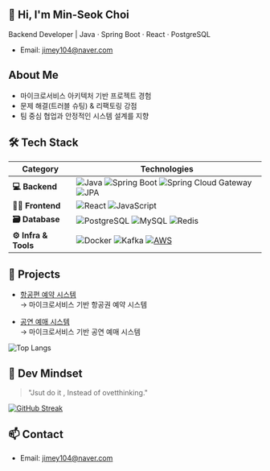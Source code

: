 ## 👋 Hi, I'm Min-Seok Choi
Backend Developer | Java · Spring Boot · React · PostgreSQL
- Email: jimey104@naver.com  

## About Me
- 마이크로서비스 아키텍처 기반 프로젝트 경험
- 문제 해결(트러블 슈팅) & 리팩토링 강점
- 팀 중심 협업과 안정적인 시스템 설계를 지향

## 🛠 Tech Stack

| **Category**       | **Technologies** |
|--------------------|----------------|
| **💻 Backend**    | ![Java](https://img.shields.io/badge/Java-007396?style=flat&logo=java&logoColor=white) ![Spring Boot](https://img.shields.io/badge/Spring_Boot-6DB33F?style=flat&logo=spring-boot&logoColor=white) ![Spring Cloud Gateway](https://img.shields.io/badge/Spring_Cloud_Gateway-6DB33F?style=flat&logo=spring&logoColor=white) ![JPA](https://img.shields.io/badge/JPA-59666C?style=flat&logo=hibernate&logoColor=white) |
| **🧑‍🎨 Frontend** | ![React](https://img.shields.io/badge/React-61DAFB?style=flat&logo=react&logoColor=black) ![JavaScript](https://img.shields.io/badge/JavaScript-F7DF1E?style=flat&logo=javascript&logoColor=black) |
| **🗃️ Database**   | ![PostgreSQL](https://img.shields.io/badge/PostgreSQL-4169E1?style=flat&logo=postgresql&logoColor=white) ![MySQL](https://img.shields.io/badge/MySQL-4479A1?style=flat&logo=mysql&logoColor=white) ![Redis](https://img.shields.io/badge/Redis-DC382D?style=flat&logo=redis&logoColor=white) |
| **⚙️ Infra & Tools** | ![Docker](https://img.shields.io/badge/Docker-2496ED?style=flat&logo=docker&logoColor=white) ![Kafka](https://img.shields.io/badge/Kafka-231F20?style=flat&logo=apache-kafka&logoColor=white) [![AWS](https://img.shields.io/badge/AWS-%23FF9900.svg?logo=amazon-web-services&logoColor=white)](#)|
  
## 🚀 Projects  
- [항공편 예약 시스템](https://github.com/MSA-Flight-Service/Flight-Service)  
  → 마이크로서비스 기반 항공권 예약 시스템
  
- [공연 예매 시스템](https://github.com/jimey104/MSA-Perpomance-Service)  
  → 마이크로서비스 기반 공연 예매 시스템


![Top Langs](https://github-readme-stats.vercel.app/api/top-langs/?username=jimey104&layout=compact)

## 🧠 Dev Mindset  
> "Jsut do it , Instead of ovetthinking."  

[![GitHub Streak](https://streak-stats.demolab.com?user=jimey104&theme=default)](https://git.io/streak-stats)

## 📫 Contact  
- Email: jimey104@naver.com  
